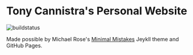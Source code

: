 # Tony Cannistra's Personal Website
![buildstatus](https://travis-ci.org/acannistra/acannistra.github.io.svg?branch=master)

Made possible by Michael Rose's [Minimal Mistakes](https://mmistakes.github.io/minimal-mistakes/) Jeykll theme and GitHub Pages. 
